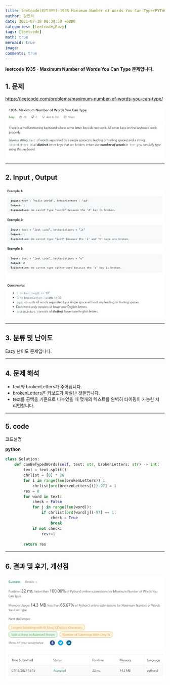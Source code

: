 ```yaml
---
title: leetcode(리트코드)-1935 Maximum Number of Words You Can Type(PYTHON)
author: 강민석
date: 2021-07-18 00:34:50 +0800
categories: [leetcode,Eazy]
tags: [leetcode]
math: true
mermaid: true
image: 
comments: true
---
```


**leetcode 1935 - Maximum Number of Words You Can Type  문제입니다.**

## 1. 문제
<https://leetcode.com/problems/maximum-number-of-words-you-can-type/> 

![](/assets/img/sample/leetcode/1935/Problem.JPG)

-----  

## 2. Input , Output

![](/assets/img/sample/leetcode/1935/input.JPG)  


-----  

## 3. 분류 및 난이도

Eazy 난이도 문제입니다.  


-----  

## 4. 문제 해석

- text와 brokenLetters가 주어집니다.
- brokenLetters은 키보드가 박살난 것들입니다.
- text를 공백을 기준으로 나누었을 때 몇개의 텍스트를 완벽히 타이핑이 가능한 지 리턴합니다.

-----  

## 5. code  

코드설명

**python**

```python
class Solution:
    def canBeTypedWords(self, text: str, brokenLetters: str) -> int:
        text = text.split()
        chrlist = [0] * 26
        for i in range(len(brokenLetters)) :
            chrlist[ord(brokenLetters[i])-97] = 1
        res = 0
        for word in text:
            check = False
            for j in range(len(word)):
                if chrlist[ord(word[j])-97] == 1:
                    check = True
                    break
            if not check: 
                res+=1
                
        return res
```


-----

## 6. 결과 및 후기, 개선점



![](/assets/img/sample/leetcode/1935/result.JPG)  





